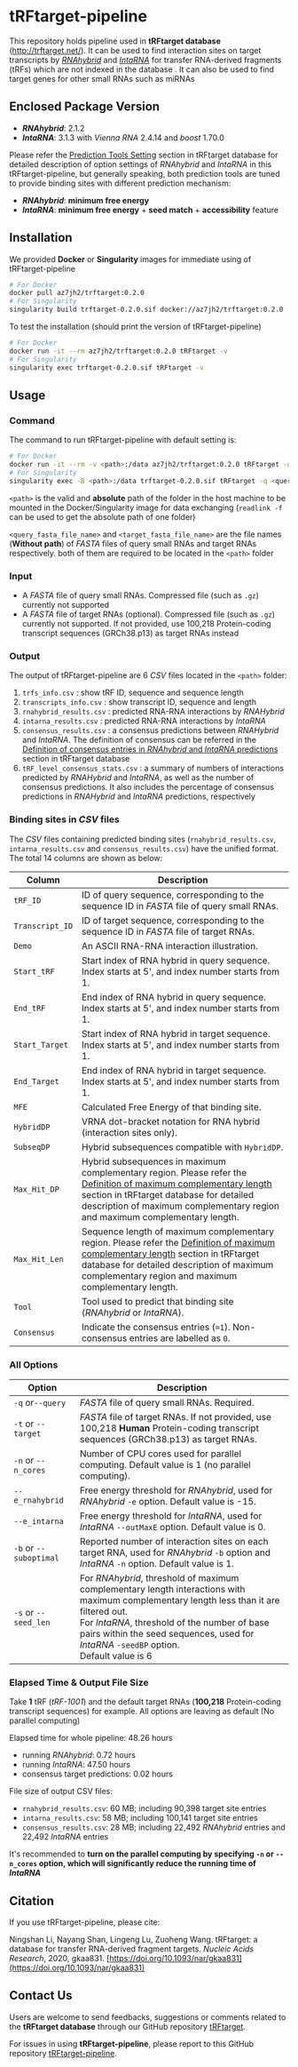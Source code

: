 # tRFtarget-pipeline
This repository holds pipeline used in **tRFtarget database** (http://trftarget.net/). It can be used to find interaction sites on target transcripts by [*RNAhybrid*](https://bibiserv.cebitec.uni-bielefeld.de/rnahybrid) and [*IntaRNA*](http://rna.informatik.uni-freiburg.de/IntaRNA/Input.jsp) for transfer RNA-derived fragments (tRFs) which are not indexed in the database . It can also be used to find target genes for other small RNAs such as miRNAs

## Enclosed Package Version

* ***RNAhybrid***: 2.1.2
* ***IntaRNA***: 3.1.3 with *Vienna RNA* 2.4.14 and *boost* 1.70.0

Please refer the [Prediction Tools Setting](http://trftarget.net/method) section in tRFtarget database for detailed description of option settings of *RNAhybrid* and *IntaRNA* in this tRFtarget-pipeline, but generally speaking, both prediction tools are tuned to provide binding sites with different prediction mechanism:

* ***RNAhybrid***: **minimum free energy**
* ***IntaRNA***: **minimum free energy** + **seed match** + **accessibility** feature

## Installation

We provided **Docker** or **Singularity** images for immediate using of tRFtarget-pipeline

```bash
# For Docker
docker pull az7jh2/trftarget:0.2.0
# For Singularity
singularity build trftarget-0.2.0.sif docker://az7jh2/trftarget:0.2.0
```

To test the installation (should print the version of tRFtarget-pipeline)

```bash
# For Docker
docker run -it --rm az7jh2/trftarget:0.2.0 tRFtarget -v
# For Singularity
singularity exec trftarget-0.2.0.sif tRFtarget -v
```

## Usage

### Command

The command to run tRFtarget-pipeline with default setting is:

```bash
# For Docker
docker run -it --rm -v <path>:/data az7jh2/trftarget:0.2.0 tRFtarget -q <query_fasta_file_name> -t <target_fasta_file_name> -n 1 --e_rnahybrid -15 --e_intarna 0 -b 1 -s 6
# For Singularity
singularity exec -B <path>:/data trftarget-0.2.0.sif tRFtarget -q <query_fasta_file_name> -t <target_fasta_file_name> -n 1 --e_rnahybrid -15 --e_intarna 0 -b 1 -s 6
```

`<path>` is the valid and **absolute** path of the folder in the host machine to be mounted in the Docker/Singularity image for data exchanging (`readlink -f` can be used to get the absolute path of one folder)

 `<query_fasta_file_name>` and `<target_fasta_file_name>` are the file names (**Without path**) of *FASTA* files of query small RNAs and target RNAs respectively. both of them are required to be located in the `<path>` folder

### Input

* A *FASTA* file of query small RNAs. Compressed file (such as `.gz`) currently not supported
* A *FASTA* file of target RNAs (optional). Compressed file (such as `.gz`) currently not supported. If not provided, use 100,218 Protein-coding transcript sequences (GRCh38.p13) as target RNAs instead

### Output

The output of tRFtarget-pipeline are 6 *CSV* files located in the `<path>` folder:

1. `trfs_info.csv` : show tRF ID, sequence and sequence length
2. `transcripts_info.csv` : show transcript ID, sequence and length
3. `rnahybrid_results.csv` : predicted RNA-RNA interactions by *RNAHybrid*
4. `intarna_results.csv` : predicted RNA-RNA interactions by *IntaRNA*
5. `consensus_results.csv` : a consensus predictions between *RNAHybrid* and *IntaRNA*. The definition of consensus can be referred in the [Definition of consensus entries in *RNAhybrid* and *IntaRNA* predictions](http://trftarget.net/manual) section in tRFtarget database
6. `tRF_level_consensus_stats.csv` : a summary of numbers of interactions predicted by *RNAHybrid* and *IntaRNA*, as well as the number of consensus predictions. It also includes the percentage of consensus predictions in *RNAHybrid* and *IntaRNA* predictions, respectively

### Binding sites in *CSV* files

The *CSV* files containing predicted binding sites (`rnahybrid_results.csv`, `intarna_results.csv` and `consensus_results.csv`) have the unified format. The total 14 columns are shown as below:

| Column          | Description                                                  |
| --------------- | ------------------------------------------------------------ |
| `tRF_ID`        | ID of query sequence, corresponding to the sequence ID in *FASTA* file of query small RNAs. |
| `Transcript_ID` | ID of target sequence, corresponding to the sequence ID in *FASTA* file of target RNAs. |
| `Demo`          | An ASCII RNA-RNA interaction illustration.                   |
| `Start_tRF`     | Start index of RNA hybrid in query sequence. Index starts at 5', and index number starts from 1. |
| `End_tRF`       | End index of RNA hybrid in query sequence. Index starts at 5', and index number starts from 1. |
| `Start_Target`  | Start index of RNA hybrid in target sequence. Index starts at 5', and index number starts from 1. |
| `End_Target`    | End index of RNA hybrid in target sequence. Index starts at 5', and index number starts from 1. |
| `MFE`           | Calculated Free Energy of that binding site.                 |
| `HybridDP`      | VRNA dot-bracket notation for RNA hybrid (interaction sites only). |
| `SubseqDP`      | Hybrid subsequences compatible with `HybridDP`.              |
| `Max_Hit_DP`    | Hybrid subsequences in maximum complementary region. Please refer the [Definition of maximum complementary length](http://trftarget.net/manual) section in tRFtarget database for detailed description of maximum complementary region and maximum complementary length. |
| `Max_Hit_Len`   | Sequence length of maximum complementary region. Please refer the [Definition of maximum complementary length](http://trftarget.net/manual) section in tRFtarget database for detailed description of maximum complementary region and maximum complementary length. |
| `Tool`          | Tool used to predict that binding site (*RNAhybrid* or *IntaRNA*). |
| `Consensus`     | Indicate the consensus entries (`=1`). Non-consensus entries are labelled as `0`. |

### All Options

| Option                 | Description                                                  |
| ---------------------- | ------------------------------------------------------------ |
| `-q` or`--query`       | *FASTA* file of query small RNAs. Required.                  |
| `-t` or `--target`     | *FASTA* file of target RNAs. If not provided, use 100,218 **Human** Protein-coding transcript sequences (GRCh38.p13) as target RNAs. |
| `-n` or `--n_cores`    | Number of CPU cores used for parallel computing. Default value is 1 (no parallel computing). |
| `--e_rnahybrid`        | Free energy threshold for *RNAhybrid*, used for *RNAhybrid* `-e` option. Default value is -15. |
| `--e_intarna`          | Free energy threshold for *IntaRNA*, used for *IntaRNA* `--outMaxE` option. Default value is 0. |
| `-b` or `--suboptimal` | Reported number of interaction sites on each target RNA, used for *RNAhybrid* `-b` option and *IntaRNA* `-n` option. Default value is 1. |
| `-s` or `--seed_len`   | For *RNAhybrid*, threshold of maximum complementary length interactions with maximum complementary length less than it are filtered out. <br/>For *IntaRNA*, threshold of the number of base pairs within the seed sequences, used for *IntaRNA* `-seedBP` option.<br/>Default value is 6 |

### Elapsed Time & Output File Size

Take **1** tRF (*tRF-1001*) and the default target RNAs (**100,218** Protein-coding transcript sequences) for example. All options are leaving as default (No parallel computing)

Elapsed time for whole pipeline: 48.26 hours

* running *RNAhybrid*: 0.72 hours
* running *IntaRNA*: 47.50 hours
* consensus target predictions: 0.02 hours

File size of output CSV files:

* `rnahybrid_results.csv`: 60 MB; including 90,398 target site entries
* `intarna_results.csv`: 58 MB; including 100,141 target site entries
* `consensus_results.csv`: 28 MB; including 22,492 *RNAhybrid* entries and 22,492 *IntaRNA* entries

It's recommended to **turn on the parallel computing by specifying `-n` or `--n_cores` option, which will significantly reduce the running time of *IntaRNA***

## Citation

If you use tRFtarget-pipeline, please cite:

Ningshan Li, Nayang Shan, Lingeng Lu, Zuoheng Wang. tRFtarget: a database for transfer RNA-derived fragment targets. *Nucleic Acids Research*, 2020, gkaa831. [https://doi.org/10.1093/nar/gkaa831](https://doi.org/10.1093/nar/gkaa831)

## Contact Us

Users are welcome to send feedbacks, suggestions or comments related to the **tRFtarget database** through our GitHub repository [tRFtarget](https://github.com/ZWang-Lab/tRFtarget).

For issues in using **tRFtarget-pipeline**, please report to this GitHub repository [tRFtarget-pipeline](https://github.com/ZWang-Lab/tRFtarget-pipeline).
